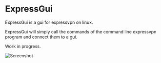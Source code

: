 # ExpressGui
ExpressGui is a gui for expressvpn on linux.

ExpressGui will simply call the commands of the command line expressvpn program and connect them to a gui.

Work in progress.

![Screenshot](https://github.com/pancaketest/ExpressGui/raw/master/screenshots/gui)